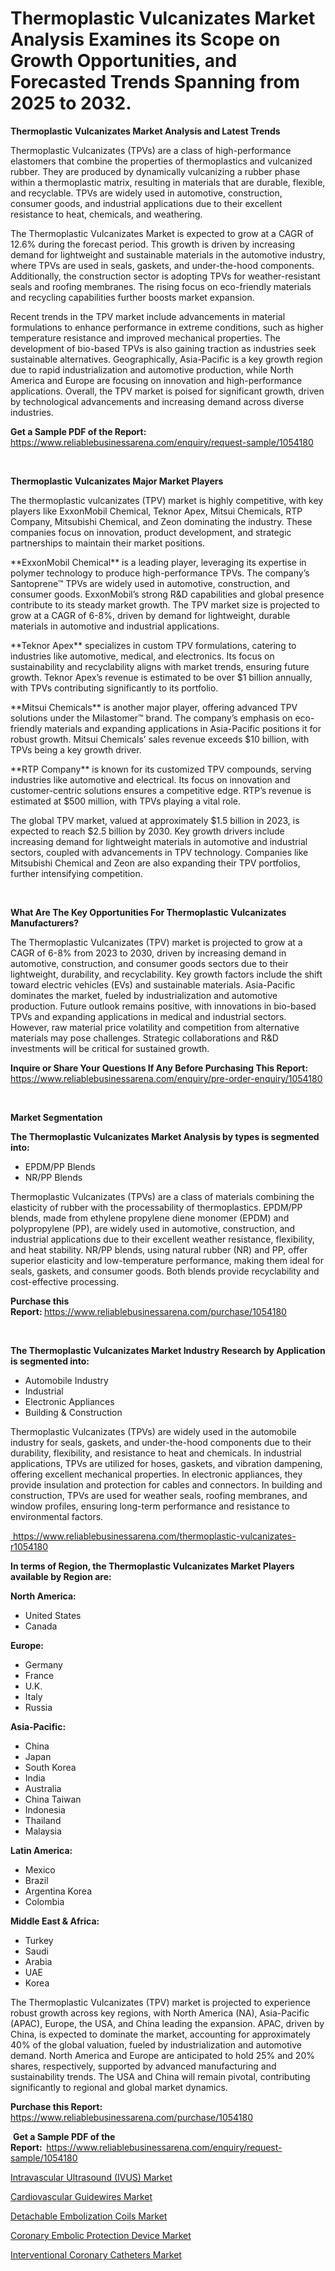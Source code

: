 <p><h1>Thermoplastic Vulcanizates Market Analysis Examines its Scope on Growth Opportunities, and Forecasted Trends Spanning from 2025 to 2032.</h1></p><p><strong>Thermoplastic Vulcanizates Market Analysis and Latest Trends</strong></p>
<p><p>Thermoplastic Vulcanizates (TPVs) are a class of high-performance elastomers that combine the properties of thermoplastics and vulcanized rubber. They are produced by dynamically vulcanizing a rubber phase within a thermoplastic matrix, resulting in materials that are durable, flexible, and recyclable. TPVs are widely used in automotive, construction, consumer goods, and industrial applications due to their excellent resistance to heat, chemicals, and weathering.</p><p>The Thermoplastic Vulcanizates Market is expected to grow at a CAGR of 12.6% during the forecast period. This growth is driven by increasing demand for lightweight and sustainable materials in the automotive industry, where TPVs are used in seals, gaskets, and under-the-hood components. Additionally, the construction sector is adopting TPVs for weather-resistant seals and roofing membranes. The rising focus on eco-friendly materials and recycling capabilities further boosts market expansion.</p><p>Recent trends in the TPV market include advancements in material formulations to enhance performance in extreme conditions, such as higher temperature resistance and improved mechanical properties. The development of bio-based TPVs is also gaining traction as industries seek sustainable alternatives. Geographically, Asia-Pacific is a key growth region due to rapid industrialization and automotive production, while North America and Europe are focusing on innovation and high-performance applications. Overall, the TPV market is poised for significant growth, driven by technological advancements and increasing demand across diverse industries.</p></p>
<p><strong>Get a Sample PDF of the Report:&nbsp;</strong> <a href="https://www.reliablebusinessarena.com/enquiry/request-sample/1054180?utm_campaign=1943&utm_medium=2&utm_source=Github&utm_content=ia&utm_term=25012025&utm_id=thermoplastic-vulcanizates">https://www.reliablebusinessarena.com/enquiry/request-sample/1054180</a></p>
<p>&nbsp;</p>
<p><strong>Thermoplastic Vulcanizates Major Market Players</strong></p>
<p><p>The thermoplastic vulcanizates (TPV) market is highly competitive, with key players like ExxonMobil Chemical, Teknor Apex, Mitsui Chemicals, RTP Company, Mitsubishi Chemical, and Zeon dominating the industry. These companies focus on innovation, product development, and strategic partnerships to maintain their market positions.</p><p>**ExxonMobil Chemical** is a leading player, leveraging its expertise in polymer technology to produce high-performance TPVs. The company’s Santoprene™ TPVs are widely used in automotive, construction, and consumer goods. ExxonMobil’s strong R&D capabilities and global presence contribute to its steady market growth. The TPV market size is projected to grow at a CAGR of 6-8%, driven by demand for lightweight, durable materials in automotive and industrial applications.</p><p>**Teknor Apex** specializes in custom TPV formulations, catering to industries like automotive, medical, and electronics. Its focus on sustainability and recyclability aligns with market trends, ensuring future growth. Teknor Apex’s revenue is estimated to be over $1 billion annually, with TPVs contributing significantly to its portfolio.</p><p>**Mitsui Chemicals** is another major player, offering advanced TPV solutions under the Milastomer™ brand. The company’s emphasis on eco-friendly materials and expanding applications in Asia-Pacific positions it for robust growth. Mitsui Chemicals’ sales revenue exceeds $10 billion, with TPVs being a key growth driver.</p><p>**RTP Company** is known for its customized TPV compounds, serving industries like automotive and electrical. Its focus on innovation and customer-centric solutions ensures a competitive edge. RTP’s revenue is estimated at $500 million, with TPVs playing a vital role.</p><p>The global TPV market, valued at approximately $1.5 billion in 2023, is expected to reach $2.5 billion by 2030. Key growth drivers include increasing demand for lightweight materials in automotive and industrial sectors, coupled with advancements in TPV technology. Companies like Mitsubishi Chemical and Zeon are also expanding their TPV portfolios, further intensifying competition.</p></p>
<p>&nbsp;</p>
<p><strong>What Are The Key Opportunities For Thermoplastic Vulcanizates Manufacturers?</strong></p>
<p><p>The Thermoplastic Vulcanizates (TPV) market is projected to grow at a CAGR of 6-8% from 2023 to 2030, driven by increasing demand in automotive, construction, and consumer goods sectors due to their lightweight, durability, and recyclability. Key growth factors include the shift toward electric vehicles (EVs) and sustainable materials. Asia-Pacific dominates the market, fueled by industrialization and automotive production. Future outlook remains positive, with innovations in bio-based TPVs and expanding applications in medical and industrial sectors. However, raw material price volatility and competition from alternative materials may pose challenges. Strategic collaborations and R&D investments will be critical for sustained growth.</p></p>
<p><strong>Inquire or Share Your Questions If Any Before Purchasing This Report:</strong> <a href="https://www.reliablebusinessarena.com/enquiry/pre-order-enquiry/1054180?utm_campaign=1943&utm_medium=2&utm_source=Github&utm_content=ia&utm_term=25012025&utm_id=thermoplastic-vulcanizates">https://www.reliablebusinessarena.com/enquiry/pre-order-enquiry/1054180</a></p>
<p>&nbsp;</p>
<p><strong>Market Segmentation</strong></p>
<p><strong>The Thermoplastic Vulcanizates Market Analysis by types is segmented into:</strong></p>
<p><ul><li>EPDM/PP Blends</li><li>NR/PP Blends</li></ul></p>
<p><p>Thermoplastic Vulcanizates (TPVs) are a class of materials combining the elasticity of rubber with the processability of thermoplastics. EPDM/PP blends, made from ethylene propylene diene monomer (EPDM) and polypropylene (PP), are widely used in automotive, construction, and industrial applications due to their excellent weather resistance, flexibility, and heat stability. NR/PP blends, using natural rubber (NR) and PP, offer superior elasticity and low-temperature performance, making them ideal for seals, gaskets, and consumer goods. Both blends provide recyclability and cost-effective processing.</p></p>
<p><strong>Purchase this Report:&nbsp;</strong><a href="https://www.reliablebusinessarena.com/purchase/1054180?utm_campaign=1943&utm_medium=2&utm_source=Github&utm_content=ia&utm_term=25012025&utm_id=thermoplastic-vulcanizates">https://www.reliablebusinessarena.com/purchase/1054180</a></p>
<p>&nbsp;</p>
<p><strong>The Thermoplastic Vulcanizates Market Industry Research by Application is segmented into:</strong></p>
<p><ul><li>Automobile Industry</li><li>Industrial</li><li>Electronic Appliances</li><li>Building & Construction</li></ul></p>
<p><p>Thermoplastic Vulcanizates (TPVs) are widely used in the automobile industry for seals, gaskets, and under-the-hood components due to their durability, flexibility, and resistance to heat and chemicals. In industrial applications, TPVs are utilized for hoses, gaskets, and vibration dampening, offering excellent mechanical properties. In electronic appliances, they provide insulation and protection for cables and connectors. In building and construction, TPVs are used for weather seals, roofing membranes, and window profiles, ensuring long-term performance and resistance to environmental factors.</p></p>
<p><a href="https://www.reliablebusinessarena.com/thermoplastic-vulcanizates-r1054180?utm_campaign=1943&utm_medium=2&utm_source=Github&utm_content=ia&utm_term=25012025&utm_id=thermoplastic-vulcanizates">&nbsp;https://www.reliablebusinessarena.com/thermoplastic-vulcanizates-r1054180</a></p>
<p><strong>In terms of Region, the Thermoplastic Vulcanizates Market Players available by Region are:</strong></p>
<p>
    <p> <strong> North America: </strong>
        <ul>
            <li>United States</li>
            <li>Canada</li>
        </ul>
        </p> 
    <p> <strong> Europe: </strong>
        <ul>
            <li>Germany</li>
            <li>France</li>
            <li>U.K.</li>
            <li>Italy</li>
            <li>Russia</li>
        </ul>
        </p> 
    <p> <strong> Asia-Pacific: </strong>
        <ul>
            <li>China</li>
            <li>Japan</li>
            <li>South Korea</li>
            <li>India</li>
            <li>Australia</li>
            <li>China Taiwan</li>
            <li>Indonesia</li>
            <li>Thailand</li>
            <li>Malaysia</li>
        </ul>
        </p> 
    <p> <strong> Latin America: </strong>
        <ul>
            <li>Mexico</li>
            <li>Brazil</li>
            <li>Argentina Korea</li>
            <li>Colombia</li>
        </ul>
        </p> 
    <p> <strong> Middle East & Africa: </strong>
        <ul>
            <li>Turkey</li>
            <li>Saudi</li>
            <li>Arabia</li>
            <li>UAE</li>
            <li>Korea</li>
        </ul>
    </p>
    </p>
<p><p>The Thermoplastic Vulcanizates (TPV) market is projected to experience robust growth across key regions, with North America (NA), Asia-Pacific (APAC), Europe, the USA, and China leading the expansion. APAC, driven by China, is expected to dominate the market, accounting for approximately 40% of the global valuation, fueled by industrialization and automotive demand. North America and Europe are anticipated to hold 25% and 20% shares, respectively, supported by advanced manufacturing and sustainability trends. The USA and China will remain pivotal, contributing significantly to regional and global market dynamics.</p></p>
<p><strong>Purchase this Report: </strong><a href="https://www.reliablebusinessarena.com/purchase/1054180?utm_campaign=1943&utm_medium=2&utm_source=Github&utm_content=ia&utm_term=25012025&utm_id=thermoplastic-vulcanizates">https://www.reliablebusinessarena.com/purchase/1054180</a></p>
<p>&nbsp;<strong>Get a Sample PDF of the Report:&nbsp;&nbsp;</strong><a href="https://www.reliablebusinessarena.com/enquiry/request-sample/1054180?utm_campaign=1943&utm_medium=2&utm_source=Github&utm_content=ia&utm_term=25012025&utm_id=thermoplastic-vulcanizates">https://www.reliablebusinessarena.com/enquiry/request-sample/1054180</a></p>
<p><strong></strong></p>
<p><p><a href="https://www.linkedin.com/pulse/comprehensive-analysis-intravascular-ultrasound-ivus-market-nvlff?utm_campaign=1943&utm_medium=2&utm_source=Github&utm_content=ia&utm_term=25012025&utm_id=thermoplastic-vulcanizates">Intravascular Ultrasound (IVUS) Market</a></p><p><a href="https://www.linkedin.com/pulse/key-trends-driving-cardiovascular-guidewires-market-growth-ukucf?utm_campaign=1943&utm_medium=2&utm_source=Github&utm_content=ia&utm_term=25012025&utm_id=thermoplastic-vulcanizates">Cardiovascular Guidewires Market</a></p><p><a href="https://www.linkedin.com/pulse/detailed-analysis-detachable-embolization-coils-market-2yjif?utm_campaign=1943&utm_medium=2&utm_source=Github&utm_content=ia&utm_term=25012025&utm_id=thermoplastic-vulcanizates">Detachable Embolization Coils Market</a></p><p><a href="https://www.linkedin.com/pulse/qualitative-quantitative-insights-coronary-embolic-protection-qw1pf?utm_campaign=1943&utm_medium=2&utm_source=Github&utm_content=ia&utm_term=25012025&utm_id=thermoplastic-vulcanizates">Coronary Embolic Protection Device Market</a></p><p><a href="https://www.linkedin.com/pulse/market-revenue-forecast-interventional-coronary-catheters-industry-v1zhf?utm_campaign=1943&utm_medium=2&utm_source=Github&utm_content=ia&utm_term=25012025&utm_id=thermoplastic-vulcanizates">Interventional Coronary Catheters Market</a></p></p>